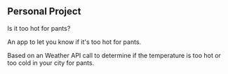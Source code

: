## Personal Project

Is it too hot for pants?

An app to let you know if it's too hot for pants.

Based on an Weather API call to determine if the temperature is too hot or too cold in your city for pants.
